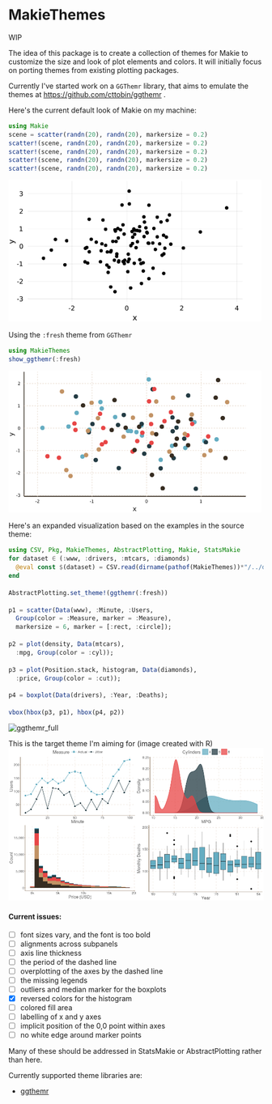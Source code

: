 # MakieThemes

WIP

The idea of this package is to create a collection of themes for Makie to customize
the size and look of plot elements and colors. It will initially focus on porting
themes from existing plotting packages.

Currently I've started work on a `GGThemr` library, that aims to emulate the themes
at https://github.com/cttobin/ggthemr .

Here's the current default look of Makie on my machine:

```julia
using Makie
scene = scatter(randn(20), randn(20), markersize = 0.2)
scatter!(scene, randn(20), randn(20), markersize = 0.2)
scatter!(scene, randn(20), randn(20), markersize = 0.2)
scatter!(scene, randn(20), randn(20), markersize = 0.2)
scatter!(scene, randn(20), randn(20), markersize = 0.2)
```
<img src="img/default.png" alt="default" width="500"/>

Using the `:fresh` theme from `GGThemr`
```julia
using MakieThemes
show_ggthemr(:fresh)
```
<img src="img/fresh.png" alt="ggthemr" width="500"/>

Here's an expanded visualization based on the examples in the source theme:
```julia
using CSV, Pkg, MakieThemes, AbstractPlotting, Makie, StatsMakie
for dataset ∈ (:www, :drivers, :mtcars, :diamonds)
  @eval const $(dataset) = CSV.read(dirname(pathof(MakieThemes))*"/../data/"*$(string(dataset))*".tsv", delim = '\t')
end

AbstractPlotting.set_theme!(ggthemr(:fresh))

p1 = scatter(Data(www), :Minute, :Users,
  Group(color = :Measure, marker = :Measure),
  markersize = 6, marker = [:rect, :circle]);

p2 = plot(density, Data(mtcars),
  :mpg, Group(color = :cyl));

p3 = plot(Position.stack, histogram, Data(diamonds),
  :price, Group(color = :cut));

p4 = boxplot(Data(drivers), :Year, :Deaths);

vbox(hbox(p3, p1), hbox(p4, p2))
```
![ggthemr_full](https://user-images.githubusercontent.com/8429802/52570314-611c1f00-2e13-11e9-93e8-29514b9d7af4.png)

This is the target theme I'm aiming for (image created with R)
![ggthemr](img/fresh_ggthemr_r.png)

#### Current issues:
- [ ] font sizes vary, and the font is too bold
- [ ] alignments across subpanels
- [ ] axis line thickness
- [ ] the period of the dashed line
- [ ] overplotting of the axes by the dashed line
- [ ] the missing legends
- [ ] outliers and median marker for the boxplots
- [x] reversed colors for the histogram
- [ ] colored fill area
- [ ] labelling of x and y axes
- [ ] implicit position of the 0,0 point within axes
- [ ] no white edge around marker points

Many of these should be addressed in StatsMakie or AbstractPlotting rather than here.

Currently supported theme libraries are:
- [ggthemr](ggthemr.md)
